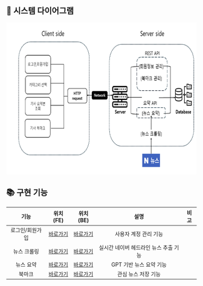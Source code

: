 ## 🎨 시스템 다이어그램

<img src=".\Doc\images\블록다이어그램.png" width="700" height="400"> <br>

## 📚 구현 기능

<div align=center>
    
| 기능| 위치(FE) | 위치(BE) | 설명 | 비고 |
| :---: | :---: |  :---: | :---: |:---: |
| 로그인/회원가입 |  [바로가기]() | [바로가기](https://github.com/CSID-DGU/2024-1-OSSProj-JCL-08/tree/main/Src/backend/accounts) | 사용자 계정 관리 기능 |  |
| 뉴스 크롤링 |  [바로가기]() | [바로가기](https://github.com/CSID-DGU/2024-1-OSSProj-JCL-08/tree/main/Src/backend/crawling) | 실시간 네이버 헤드라인 뉴스 추출 기능 | |
| 뉴스 요약 | [바로가기]() | [바로가기](https://github.com/CSID-DGU/2024-1-OSSProj-JCL-08/blob/main/Src/backend/openai_client.py) | GPT 기반 뉴스 요약 기능 | |
| 북마크 |  [바로가기]() | [바로가기](https://github.com/CSID-DGU/2024-1-OSSProj-JCL-08/tree/main/Src/backend/bookmark) | 관심 뉴스 저장 기능 | |

</div>
